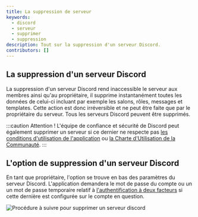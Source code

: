 ```yaml
---
title: La suppression de serveur
keywords:
  - discord
  - serveur
  - supprimer
  - suppression
description: Tout sur la suppression d'un serveur Discord.
contributors: []
---
```

## La suppression d'un serveur Discord

La suppression d'un serveur Discord rend inaccessible le serveur aux membres ainsi qu'au propriétaire, il supprime instantanément toutes les données de celui-ci incluant par exemple les salons, rôles, messages et templates. Cette action est donc irréversible et ne peut être faite que par le propriétaire du serveur. Tous les serveurs Discord peuvent être supprimés.

:::caution Attention !
L'équipe de confiance et sécurité de Discord peut également supprimer un serveur si ce dernier ne respecte pas [les conditions d'utilisation de l'application](https://discord.com/terms) ou [la Charte d'Utilisation de la Communauté](https://discord.com/guidelines).
:::

## L'option de suppression d'un serveur Discord

En tant que propriétaire, l'option se trouve en bas des paramètres du serveur Discord. L'application demandera le mot de passe du compte ou un un mot de passe temporaire relatif à [l'authentification à deux facteurs](https://discord.fr/wiki/parametres-compte/connexion-verification/a2f/) si cette dernière est configurée sur le compte en question.


![Procédure à suivre pour supprimer un serveur discord](https://user-images.githubusercontent.com/87481394/125986314-ddc4f4c9-8002-4a69-a1ee-bceee76d6b7c.gif)
